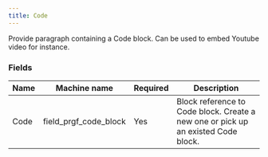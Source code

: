 ```yaml
---
title: Code
---
```


Provide paragraph containing a Code block. Can be used to embed Youtube video for instance.

### Fields

| Name  | Machine name | Required | Description |
| ------------- | ------------- | ------------- | ------------- |
| Code | field_prgf_code_block | Yes | Block reference to Code block. Create a new one or pick up an existed Code block. |
